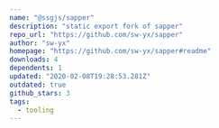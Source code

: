 ```yaml
---
name: "@ssgjs/sapper"
description: "static export fork of sapper"
repo_url: "https://github.com/sw-yx/sapper"
author: "sw-yx"
homepage: "https://github.com/sw-yx/sapper#readme"
downloads: 4
dependents: 1
updated: "2020-02-08T19:28:53.281Z"
outdated: true
github_stars: 3
tags: 
  - tooling
---
```

